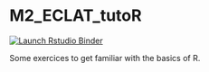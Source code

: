 
# M2\_ECLAT\_tutoR

<!-- badges: start -->

[![Launch Rstudio
Binder](http://mybinder.org/badge_logo.svg)](https://mybinder.org/v2/gh/thaos/M2_ECLAT_tutoR/main?urlpath=rstudio)
<!-- badges: end -->

Some exercices to get familiar with the basics of R.
